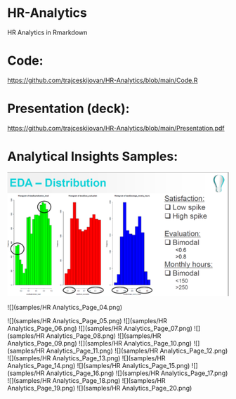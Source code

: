 # HR-Analytics
HR Analytics in Rmarkdown

# Code:
https://github.com/trajceskijovan/HR-Analytics/blob/main/Code.R

# Presentation (deck):
https://github.com/trajceskijovan/HR-Analytics/blob/main/Presentation.pdf

# Analytical Insights Samples:


![](samples/1.png)

![](samples/HR Analytics_Page_04.png)


![](samples/HR Analytics_Page_05.png)
![](samples/HR Analytics_Page_06.png)
![](samples/HR Analytics_Page_07.png)
![](samples/HR Analytics_Page_08.png)
![](samples/HR Analytics_Page_09.png)
![](samples/HR Analytics_Page_10.png)
![](samples/HR Analytics_Page_11.png)
![](samples/HR Analytics_Page_12.png)
![](samples/HR Analytics_Page_13.png)
![](samples/HR Analytics_Page_14.png)
![](samples/HR Analytics_Page_15.png)
![](samples/HR Analytics_Page_16.png)
![](samples/HR Analytics_Page_17.png)
![](samples/HR Analytics_Page_18.png)
![](samples/HR Analytics_Page_19.png)
![](samples/HR Analytics_Page_20.png)
